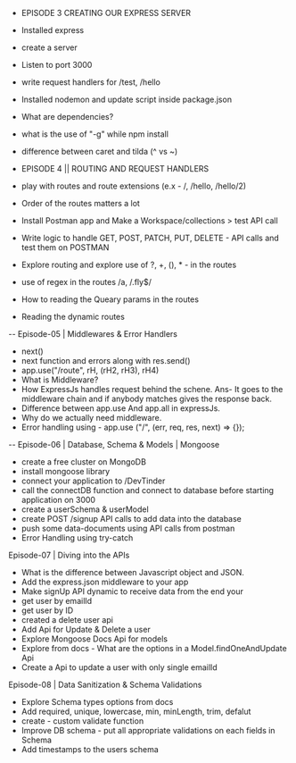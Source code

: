 - EPISODE 3 CREATING OUR EXPRESS SERVER
- Installed express
- create a server
- Listen to port 3000
- write request handlers for /test, /hello
- Installed nodemon and update script inside package.json 
- What are dependencies?
- what is the use of "-g" while npm install
- difference between caret and tilda (^ vs ~)


- EPISODE 4 || ROUTING AND REQUEST HANDLERS
- play with routes and route extensions (e.x - /, /hello, /hello/2)
- Order of the routes matters a lot
- Install Postman app and Make a Workspace/collections > test API call 
- Write logic to handle GET, POST, PATCH, PUT, DELETE - API calls and test them on POSTMAN 
- Explore routing and explore use of ?, +, (), * - in the routes 
- use of regex in the routes /a, /.fly$/
- How to reading the Queary params in the routes 
- Reading the dynamic routes


-- Episode-05 | Middlewares & Error Handlers
- next()
- next function and errors along with res.send()
- app.use("/route", rH, (rH2, rH3), rH4)
- What is Middleware?
- How ExpressJs handles request behind the schene. Ans- It goes to the middleware chain and if anybody matches     gives the response back.
- Difference between app.use And app.all in expressJs.
- Why do we actually need middleware.
- Error handling using -  app.use ("/", (err, req, res, next) => {});


-- Episode-06 | Database, Schema & Models | Mongoose
- create a free cluster on MongoDB
- install mongoose library 
- connect your application to <connection-url>/DevTinder
- call the connectDB function and connect to database before starting application on 3000
- create a userSchema & userModel
- create POST /signup API calls to add data into the database
- push some data-documents using API calls from postman
- Error Handling using try-catch


Episode-07 | Diving into the APIs
- What is the difference between Javascript object and JSON.
- Add the express.json middleware to your app
- Make signUp API dynamic to receive data from the end your
- get user by emailId
- get user by ID
- created a delete user api
- Add Api for Update & Delete a user
- Explore Mongoose Docs Api for models
- Explore from docs - What are the options in a Model.findOneAndUpdate Api
- Create a Api to update a user with only single emailId


Episode-08 | Data Sanitization & Schema Validations
- Explore Schema types options from docs
- Add required, unique, lowercase, min, minLength, trim, defalut
- create - custom validate function
- Improve DB schema - put all appropriate validations on each fields in Schema
- Add timestamps to the users schema 